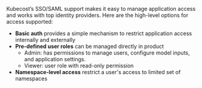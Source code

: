 Kubecost’s SSO/SAML support makes it easy to manage application access and works with top identity providers. 
Here are the high-level options for access supported:

* **Basic auth** provides a simple mechanism to restrict application access internally and externally
* **Pre-defined user roles** can be managed directly in product  
    * Admin: has permissions to manage users, configure model inputs, and application settings. 
    * Viewer: user role with read-only permission
* **Namespace-level access** restrict a user's access to limited set of namespaces

<br/><br/>
